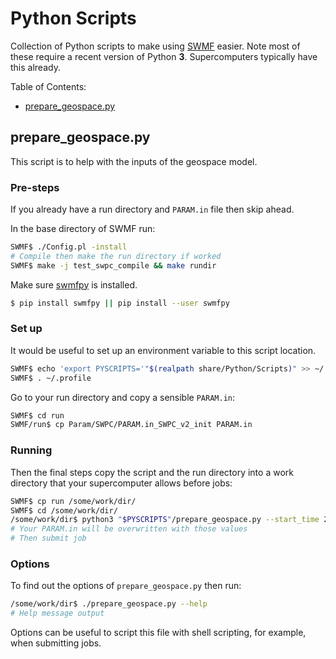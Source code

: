 Python Scripts
==============

Collection of Python scripts to make using [SWMF](https://gitlab.umich.edu/swmf_software/SWMF) easier. Note most of these require a recent version of Python __3__. Supercomputers typically have this already.

Table of Contents:

- [prepare_geospace.py](#prepare_geospacepy)

prepare_geospace.py
-------------------

This script is to help with the inputs of the geospace model.

### Pre-steps

If you already have a run directory and `PARAM.in` file then skip ahead.

In the base directory of SWMF run:

```bash
SWMF$ ./Config.pl -install
# Compile then make the run directory if worked
SWMF$ make -j test_swpc_compile && make rundir
```

Make sure [swmfpy](https://gitlab.umich.edu/swmf_software/swmfpy) is installed.

```bash
$ pip install swmfpy || pip install --user swmfpy
```

### Set up

It would be useful to set up an environment variable to this script location.
```bash
SWMF$ echo 'export PYSCRIPTS='"$(realpath share/Python/Scripts)" >> ~/.profile
SWMF$ . ~/.profile
```

Go to your run directory and copy a sensible `PARAM.in`:

```bash
SWMF$ cd run
SWMF/run$ cp Param/SWPC/PARAM.in_SWPC_v2_init PARAM.in
```

### Running

Then the final steps copy the script and the run directory into a work directory that your supercomputer allows before jobs:

```bash
SWMF$ cp run /some/work/dir/
SWMF$ cd /some/work/dir/
/some/work/dir$ python3 "$PYSCRIPTS"/prepare_geospace.py --start_time 2014 2 3 4 5 6 --end_time 2014 3 4 5 6 7
# Your PARAM.in will be overwritten with those values
# Then submit job
```

### Options

To find out the options of `prepare_geospace.py` then run:

```bash
/some/work/dir$ ./prepare_geospace.py --help
# Help message output
```

Options can be useful to script this file with shell scripting, for example, when submitting jobs.
